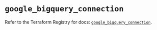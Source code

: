 # `google_bigquery_connection`

Refer to the Terraform Registry for docs: [`google_bigquery_connection`](https://registry.terraform.io/providers/hashicorp/google-beta/6.44.0/docs/resources/google_bigquery_connection).
